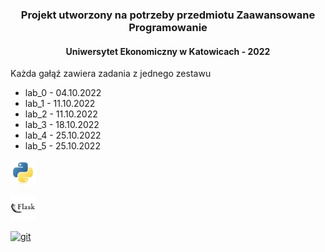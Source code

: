 <h3 align="center"> Projekt utworzony na potrzeby przedmiotu Zaawansowane Programowanie </h3>
<h4 align="center"> Uniwersytet Ekonomiczny w Katowicach - 2022 </h4>

<p> Każda gałąź zawiera zadania z jednego zestawu </p>


* lab_0 - 04.10.2022
* lab_1 - 11.10.2022
* lab_2 - 11.10.2022
* lab_3 - 18.10.2022
* lab_4 - 25.10.2022
* lab_5 - 25.10.2022


<a href="https://www.python.org" target="_blank"> <img src="https://raw.githubusercontent.com/devicons/devicon/master/icons/python/python-original.svg" alt="python" width="40" height="40" margin="16 0 16 0"/> </a>

<a href="https://flask.palletsprojects.com/en/2.2.x/" target="_blank"> <img src="https://raw.githubusercontent.com/devicons/devicon/master/icons/flask/flask-original-wordmark.svg" alt="flask" width="40" height="40" margin="16 0 16 0"/> </a>

<a href="https://git-scm.com/" target="_blank"> <img src="https://www.vectorlogo.zone/logos/git-scm/git-scm-icon.svg" alt="git" width="40" height="40" margin="16 0 16 0"/> </a>
